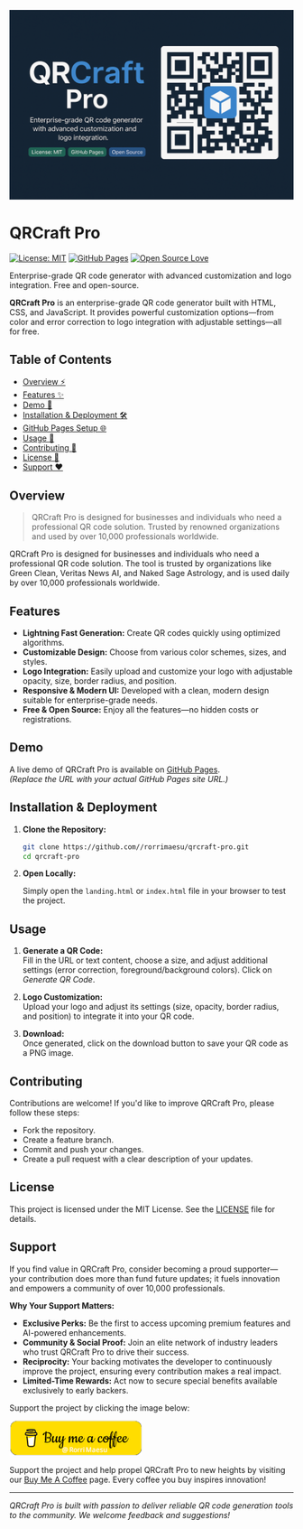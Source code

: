 <!-- Banner Image -->
![QRCraft Pro Banner](./images/testimonials/qrlogobanner.png)

# QRCraft Pro
<!-- Badges -->
[![License: MIT](https://img.shields.io/badge/License-MIT-green.svg)](LICENSE)
[![GitHub Pages](https://img.shields.io/badge/GitHub_Pages-live-brightgreen.svg)](https://rorrimaesu.github.io/QRCraft-Pro/)
[![Open Source Love](https://img.shields.io/badge/Open-Source-blue.svg)]()

Enterprise-grade QR code generator with advanced customization and logo integration. Free and open-source.

**QRCraft Pro** is an enterprise-grade QR code generator built with HTML, CSS, and JavaScript. It provides powerful customization options—from color and error correction to logo integration with adjustable settings—all for free.

## Table of Contents

- [Overview ⚡](#overview)
- [Features ✨](#features)
- [Demo 🚀](#demo)
- [Installation & Deployment 🛠](#installation--deployment)
- [GitHub Pages Setup 🌐](#github-pages-setup)
- [Usage 📲](#usage)
- [Contributing 🤝](#contributing)
- [License 📄](#license)
- [Support ❤️](#support)

## Overview
> QRCraft Pro is designed for businesses and individuals who need a professional QR code solution. Trusted by renowned organizations and used by over 10,000 professionals worldwide.

QRCraft Pro is designed for businesses and individuals who need a professional QR code solution. The tool is trusted by organizations like Green Clean, Veritas News AI, and Naked Sage Astrology, and is used daily by over 10,000 professionals worldwide.

## Features

- **Lightning Fast Generation:** Create QR codes quickly using optimized algorithms.
- **Customizable Design:** Choose from various color schemes, sizes, and styles.
- **Logo Integration:** Easily upload and customize your logo with adjustable opacity, size, border radius, and position.
- **Responsive & Modern UI:** Developed with a clean, modern design suitable for enterprise-grade needs.
- **Free & Open Source:** Enjoy all the features—no hidden costs or registrations.

## Demo

A live demo of QRCraft Pro is available on [GitHub Pages](https://rorrimaesu.github.io/QRCraft-Pro/).  
*(Replace the URL with your actual GitHub Pages site URL.)*

## Installation & Deployment

1. **Clone the Repository:**

   ```bash
   git clone https://github.com//rorrimaesu/qrcraft-pro.git
   cd qrcraft-pro
   ```

2. **Open Locally:**

   Simply open the `landing.html` or `index.html` file in your browser to test the project.


## Usage

1. **Generate a QR Code:**  
   Fill in the URL or text content, choose a size, and adjust additional settings (error correction, foreground/background colors). Click on *Generate QR Code*.

2. **Logo Customization:**  
   Upload your logo and adjust its settings (size, opacity, border radius, and position) to integrate it into your QR code.

3. **Download:**  
   Once generated, click on the download button to save your QR code as a PNG image.

## Contributing

Contributions are welcome! If you'd like to improve QRCraft Pro, please follow these steps:
- Fork the repository.
- Create a feature branch.
- Commit and push your changes.
- Create a pull request with a clear description of your updates.

## License

This project is licensed under the MIT License. See the [LICENSE](LICENSE) file for details.

## Support

If you find value in QRCraft Pro, consider becoming a proud supporter—your contribution does more than fund future updates; it fuels innovation and empowers a community of over 10,000 professionals.

**Why Your Support Matters:**

- **Exclusive Perks:** Be the first to access upcoming premium features and AI-powered enhancements.
- **Community & Social Proof:** Join an elite network of industry leaders who trust QRCraft Pro to drive their success.
- **Reciprocity:** Your backing motivates the developer to continuously improve the project, ensuring every contribution makes a real impact.
- **Limited-Time Rewards:** Act now to secure special benefits available exclusively to early backers.

Support the project by clicking the image below:

[![Buy me a coffee](./images/testimonials/capitalismsucksbutiamsuperpassionateaboutbeingabletoaffordfood.png)](https://www.buymeacoffee.com//rorrimaesu)

Support the project and help propel QRCraft Pro to new heights by visiting our [Buy Me A Coffee](https://www.buymeacoffee.com//rorrimaesu) page. Every coffee you buy inspires innovation!

---

_QRCraft Pro is built with passion to deliver reliable QR code generation tools to the community. We welcome feedback and suggestions!_
